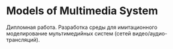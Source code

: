 # Models of Multimedia System
Дипломная работа.
Разработка среды для имитационного моделирование мультимедийных  систем (сетей видео/аудио-трансляций).
